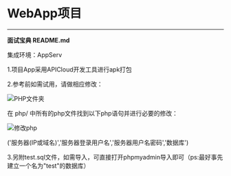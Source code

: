 # WebApp项目 #

----------

**面试宝典 README.md**

集成环境：AppServ

1.项目App采用APICloud开发工具进行apk打包

2.参考前如需试用，请做相应修改：

![PHP文件夹](http://i.imgur.com/GLcP9dE.png)

在 php/ 中所有的php文件找到以下php语句并进行必要的修改：

![修改php](http://i.imgur.com/S6kCVGY.png)

('服务器(IP或域名)','服务器登录用户名','服务器用户名密码','数据库')

3.另附test.sql文件，如需导入，可直接打开phpmyadmin导入即可（ps:最好事先建立一个名为"test"的数据库）
